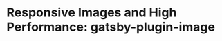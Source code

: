 [comment]: # (Refer to this site for further details - https://www.gatsbyjs.com/plugins/gatsby-plugin-image/)

# Responsive Images and High Performance: gatsby-plugin-image

